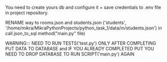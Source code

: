 You need to create yours db and configure it + save credentials to .env file in project repository.

RENAME way to rooms.json and students.json ('students', '/home/mikra/MikraPythonProjects/python_task_1/data/in/students.json') in call json_to_sql method("main.py" file)

WARNING::: NEED TO RUN TESTS('test.py') ONLY AFTER COMPLETING PUT DATA TO DATABASE and IF YOU ALREADY COMPLETED PUT YOU NEED TO DROP DATABASE TO RUN SCRIPT('main.py') AGAIN


